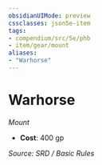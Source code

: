 ```yaml
---
obsidianUIMode: preview
cssclasses: json5e-item
tags:
- compendium/src/5e/phb
- item/gear/mount
aliases: 
- "Warhorse"
---
```

# Warhorse
*Mount*  

- **Cost**: 400 gp

*Source: SRD / Basic Rules*